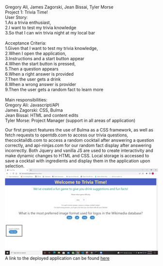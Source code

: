 Gregory Ali, James Zagorski, Jean Bissai, Tyler Morse <br>
Project 1: Trivia Time!
<br>
User Story:<br>
1.As a trivia enthusiast,<br>
2.I want to test my trivia knowledge<br>
3.So that I can win trivia night at my local bar<br>
<br>
 Acceptance Criteria:<br>
1.Given that I want to test my trivia knowledge,<br>
2.When I open the application,<br>
3.Instructions and a start button appear<br>
4.When the start button is pressed,<br>
5.Then a question appears<br>
6.When a right answer is provided<br>
7.Then the user gets a drink<br>
8.When a wrong answer is provider<br>
9.Then the user gets a random fact to learn more<br>
<br>
Main responsibilities:<br>
Gregory Ali: Javascript/API<br>
James Zagorski: CSS, Bulma<br>
Jean Bissai: HTML and content edits<br>
Tyler Morse: Project Manager (support in all areas of application)<br>

Our first project features the use of Bulma as a CSS framework, as well as fetch requests to opentdb.com to access our trivia questions, thecocktaildb.com to access a random cocktail after answering a question correctly, and api-ninjas.com for our random fact display after answering incorrectly. Both Jquery and vanilla JS are used to create interactivity and make dynamic changes to HTML and CSS. Local storage is accessed to save a cocktail with ingredients and display them in the application upon selection.
<img src="assets/images/screenshot.png" alt="A screenshot of the deployed application">
A link to the deployed application can be found <a href="https://tmorse2222.github.io/Trivia-Time/">here</a>
